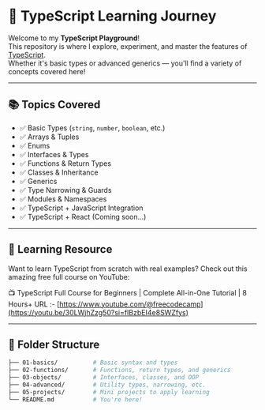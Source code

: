 # 🚀 TypeScript Learning Journey

Welcome to my **TypeScript Playground**!  
This repository is where I explore, experiment, and master the features of [TypeScript](https://www.typescriptlang.org/).  
Whether it's basic types or advanced generics — you'll find a variety of concepts covered here!

---

## 📚 Topics Covered

- ✅ Basic Types (`string`, `number`, `boolean`, etc.)
- ✅ Arrays & Tuples
- ✅ Enums
- ✅ Interfaces & Types
- ✅ Functions & Return Types
- ✅ Classes & Inheritance
- ✅ Generics
- ✅ Type Narrowing & Guards
- ✅ Modules & Namespaces
- ✅ TypeScript + JavaScript Integration
- ✅ TypeScript + React (Coming soon...)

---
## 🧠 Learning Resource
Want to learn TypeScript from scratch with real examples?
Check out this amazing free full course on YouTube:

📺 TypeScript Full Course for Beginners | Complete All-in-One Tutorial | 8 Hours+
URL :- [https://www.youtube.com/@freecodecamp](https://youtu.be/30LWjhZzg50?si=fIBzbEI4e8SWZfys)

---

## 📁 Folder Structure

```bash
├── 01-basics/          # Basic syntax and types
├── 02-functions/       # Functions, return types, and generics
├── 03-objects/         # Interfaces, classes, and OOP
├── 04-advanced/        # Utility types, narrowing, etc.
├── 05-projects/        # Mini projects to apply learning
└── README.md           # You're here!


